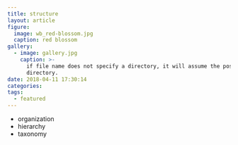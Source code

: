 ```yaml
---
title: structure
layout: article
figure:
  image: wb_red-blossom.jpg
  caption: red blossom
gallery:
  - image: gallery.jpg
    caption: >-
      if file name does not specify a directory, it will assume the post
      directory.
date: 2018-04-11 17:30:14
categories:
tags:
  - featured
---
```

- organization
- hierarchy
- taxonomy
<!-- more -->
